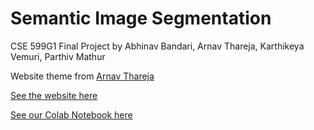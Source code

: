# Semantic Image Segmentation

CSE 599G1 Final Project by Abhinav Bandari, Arnav Thareja, Karthikeya Vemuri, Parthiv Mathur

Website theme from [Arnav Thareja](https://arnavthareja.github.io)

[See the website here](https://karkeys360.github.io/599G1-Final-Proj/)

[See our Colab Notebook
here](https://colab.research.google.com/drive/1dP7yllytqsf9SYH2f2j9420lNDCiWopt?usp=sharing)
